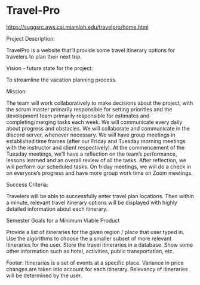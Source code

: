 # Travel-Pro
https://suggsrc.aws.csi.miamioh.edu/travelpro/home.html

Project Description:

TravelPro is a website that’ll provide some travel itinerary options for travelers to plan their next trip.

Vision - future state for the project:

To streamline the vacation planning process.

Mission:

The team will work collaboratively to make decisions about the project, with the scrum master primarily responsible for setting priorities and the development team primarily responsible for estimates and completing/merging tasks each week. We will communicate every daily about progress and obstacles. We will collaborate and communicate in the discord server, whenever necessary. We will have group meetings in established time frames (after our Friday and Tuesday morning meetings with the instructor and client respectively). At the commencement of the Tuesday meetings, we’ll have a reflection on the team’s performance, lessons learned and an overall review of all the tasks. After reflection, we will perform our scheduled tasks.  On friday meetings, we will do a check in on everyone’s progress and have more group work time on Zoom meetings.

Success Criteria:

Travelers will be able to successfully enter travel plan locations. Then within a minute, relevant travel itinerary options will be displayed with highly detailed information about each itinerary.

Semester Goals for a Minimum Viable Product

Provide a list of itineraries for the given region / place that user typed in.
Use the algorithms to choose the a smaller subset of more relevant itineraries for the user.
Store the travel itineraries in a database.
Show some other information such as hotel, activities, public transportation, etc.

Footer:
Itineraries is a set of events at a specific place.
Variance in price changes are taken into account for each itinerary.
Relevancy of itineraries will be determined by the user.
